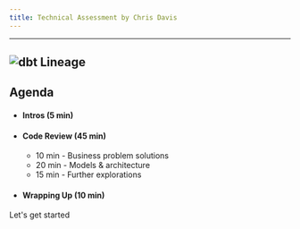 ```yaml
---
title: Technical Assessment by Chris Davis
---
```


---
![dbt Lineage](/static/rentals_dbt_lineage.png)
--- 

## Agenda

- #### Intros (5 min)

- #### Code Review (45 min)
  * 10 min - Business problem solutions
  * 20 min - Models & architecture
  * 15 min - Further explorations

- #### Wrapping Up (10 min)

<LinkButton url='/solutions'>
    Let's get started
</LinkButton>
